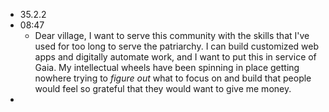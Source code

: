 - 35.2.2
- 08:47
	- Dear village, I want to serve this community with the skills that I've used for too long to serve the patriarchy. I can build customized web apps and digitally automate work, and I want to put this in service of Gaia. My intellectual wheels have been spinning in place getting nowhere trying to _figure out_ what to focus on and build that people would feel so grateful that they would want to give me money.
-